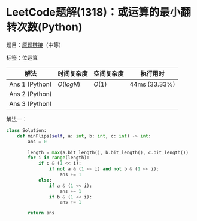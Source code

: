 # LeetCode题解(1318)：或运算的最小翻转次数(Python)

题目：[原题链接](https://leetcode-cn.com/problems/minimum-flips-to-make-a-or-b-equal-to-c/)（中等）

标签：位运算

| 解法           | 时间复杂度 | 空间复杂度 | 执行用时      |
| -------------- | ---------- | ---------- | ------------- |
| Ans 1 (Python) | $O(logN)$  | $O(1)$     | 44ms (33.33%) |
| Ans 2 (Python) |            |            |               |
| Ans 3 (Python) |            |            |               |

解法一：

```python
class Solution:
    def minFlips(self, a: int, b: int, c: int) -> int:
        ans = 0

        length = max(a.bit_length(), b.bit_length(), c.bit_length())
        for i in range(length):
            if c & (1 << i):
                if not a & (1 << i) and not b & (1 << i):
                    ans += 1
            else:
                if a & (1 << i):
                    ans += 1
                if b & (1 << i):
                    ans += 1

        return ans
```

